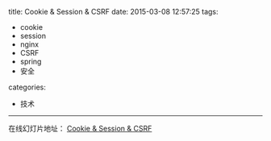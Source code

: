 title: Cookie & Session & CSRF
date: 2015-03-08 12:57:25
tags:
 - cookie
 - session
 - nginx
 - CSRF
 - spring
 - 安全

  
categories:
 - 技术
 
---

在线幻灯片地址： [Cookie & Session & CSRF](/slides/cookie-and-session-and-csrf.html)